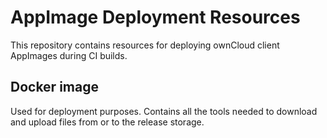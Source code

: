 # AppImage Deployment Resources

This repository contains resources for deploying ownCloud client AppImages during CI builds.


## Docker image

Used for deployment purposes. Contains all the tools needed to download and upload files from or to the release storage.
